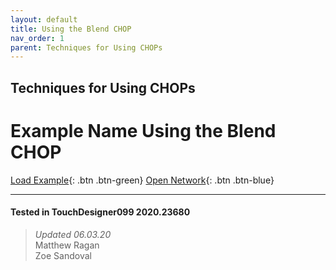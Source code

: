 ```yaml
---
layout: default
title: Using the Blend CHOP
nav_order: 1
parent: Techniques for Using CHOPs
---
```


## Techniques for Using CHOPs
# Example Name Using the Blend CHOP

[Load Example](?remoteTox=){: .btn .btn-green} [Open Network](?openNetwork=True){: .btn .btn-blue}

---

#### Tested in TouchDesigner099 2020.23680 
>*Updated 06.03.20*  
Matthew Ragan  
Zoe Sandoval   